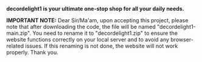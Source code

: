 **decordelight1 is your ultimate one-stop shop for all your daily needs.**

**IMPORTANT NOTE:** Dear Sir/Ma'am, upon accepting this project, please note that after downloading the code, the file will be named "decordelight1-main.zip". You need to rename it to "decordelight1.zip" to ensure the website functions correctly on your local server and to avoid any browser-related issues. If this renaming is not done, the website will not work properly. Thank you.
